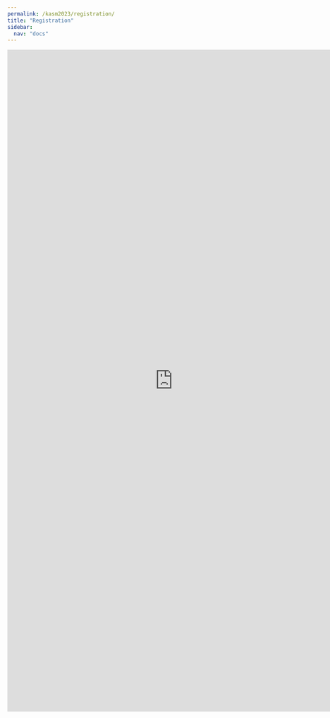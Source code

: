 ```yaml
---
permalink: /kasm2023/registration/
title: "Registration"
sidebar:
  nav: "docs"
---
```


<iframe src="https://docs.google.com/forms/d/e/1FAIpQLSdoGvuN1riNfnEBQhTlEJKtV5uzWmHdraxwkDRLM2HeAEdUww/viewform?embedded=true" width="750" height="1500" frameborder="0" marginheight="0" marginwidth="0">Loading…</iframe>

